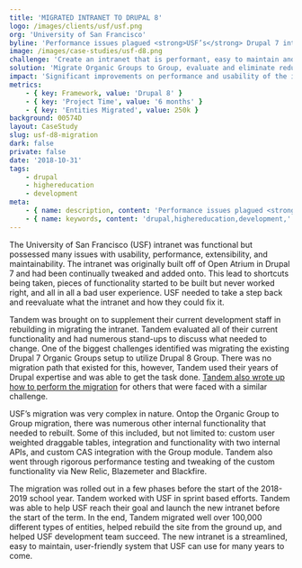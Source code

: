 ```yaml
---
title: 'MIGRATED INTRANET TO DRUPAL 8'
logo: /images/clients/usf/usf.png
org: 'University of San Francisco'
byline: 'Performance issues plagued <strong>USF’s</strong> Drupal 7 intranet and it was time for a better solution.  Tandem helped USF migrate their intranet and redid all of their custom functionality.'
image: /images/case-studies/usf-d8.png
challenge: 'Create an intranet that is performant, easy to maintain and uses the best practices of Drupal.'
solution: 'Migrate Organic Groups to Group, evaluate and eliminate redundant and unused functionality, rebuild custom functionality.'
impact: 'Significant improvements on performance and usability of the intranet.'
metrics:
    - { key: Framework, value: 'Drupal 8' }
    - { key: 'Project Time', value: '6 months' }
    - { key: 'Entities Migrated', value: 250k }
background: 00574D
layout: CaseStudy
slug: usf-d8-migration
dark: false
private: false
date: '2018-10-31'
tags:
    - drupal
    - highereducation
    - development
meta:
    - { name: description, content: 'Performance issues plagued <strong>USF’s</strong> Drupal 7 intranet and it was time for a better solution.  Tandem helped USF migrate their intranet and redid all of their custom functionality.' }
    - { name: keywords, content: 'drupal,highereducation,development,' }
---
```


The University of San Francisco (USF) intranet was functional but possessed many issues with usability, performance, extensibility, and maintainability.  The intranet was originally built off of Open Atrium in Drupal 7 and had been continually tweaked and added onto. This lead to shortcuts being taken, pieces of functionality started to be built but never worked right, and all in all a bad user experience.  USF needed to take a step back and reevaluate what the intranet and how they could fix it.

Tandem was brought on to supplement their current development staff in rebuilding in migrating the intranet. Tandem evaluated all of their current functionality and had numerous stand-ups to discuss what needed to change.  One of the biggest challenges identified was migrating the existing Drupal 7 Organic Groups setup to utilize Drupal 8 Group.  There was no migration path that existed for this, however, Tandem used their years of Drupal expertise and was able to get the task done. [Tandem also wrote up how to perform the migration](https://thinktandem.io/blog/2018/03/30/migrating-drupal-7-organic-groups-to-drupal-8-group/) for others that were faced with a similar challenge.

USF’s migration was very complex in nature.  Ontop the Organic Group to Group migration, there was numerous other internal functionality that needed to rebuilt.  Some of this included, but not limited to: custom user weighted draggable tables, integration and functionality with two internal APIs, and custom CAS integration with the Group module.  Tandem also went through rigorous performance testing and tweaking of the custom functionality via New Relic, Blazemeter and Blackfire.  

The migration was rolled out in a few phases before the start of the 2018-2019 school year.  Tandem worked with USF in sprint based efforts.  Tandem was able to help USF reach their goal and launch the new intranet before the start of the term.  In the end, Tandem migrated well over 100,000 different types of entities, helped rebuild the site from the ground up, and helped USF development team succeed.  The new intranet is a streamlined, easy to maintain, user-friendly system that USF can use for many years to come.

